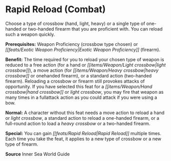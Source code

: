 ﻿---
cssclass: [feats]

---
# Rapid Reload (Combat)

Choose a type of crossbow (hand, light, heavy) or a single type of one-handed or two-handed firearm that you are proficient with. You can reload such a weapon quickly.

**Prerequisites:** Weapon Proficiency (crossbow type chosen) or _[[feats/Exotic Weapon Proficiency|Exotic Weapon Proficiency]]_ (firearm).

**Benefit:** The time required for you to reload your chosen type of weapon is reduced to a free action (for a hand or _[[items/Weapon/Light crossbow|light crossbow]]_), a move action (for _[[items/Weapon/Heavy crossbow|heavy crossbow]]_ or onehanded firearm), or a standard action (two-handed firearm). Reloading a crossbow or firearm still provokes attacks of opportunity. If you have selected this feat for a _[[items/Weapon/Hand crossbow|hand crossbow]]_ or _light crossbow_, you may fire that weapon as many times in a fullattack action as you could attack if you were using a bow.

**Normal:** A character without this feat needs a move action to reload a hand or _light crossbow_, a standard action to reload a one-handed firearm, or a full-round action to load a _heavy crossbow_ or a two-handed firearm.

**Special:** You can gain _[[feats/Rapid Reload|Rapid Reload]]_ multiple times. Each time you take the feat, it applies to a new type of crossbow or a new type of firearm.

**Source** Inner Sea World Guide